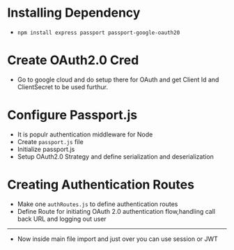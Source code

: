 # Installing Dependency
- `npm install express passport passport-google-oauth20`
# Create OAuth2.0 Cred
- Go to google cloud and do setup there for OAuth and get Client Id and ClientSecret to  be used furthur.
# Configure Passport.js
- It is populr authentication middleware for Node
- Create `passport.js` file
- Initialize passport.js
- Setup OAuth2.0 Strategy and define serialization and deserialization
# Creating Authentication Routes
- Make one `authRoutes.js` to define authentication routes 
- Define Route for initiating OAuth 2.0 authentication flow,handling call back URL and logging out user
---
- Now inside main file import and just over you can use session or JWT
